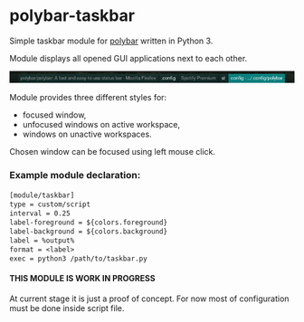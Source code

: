 # polybar-taskbar
Simple taskbar module for [polybar](https://github.com/polybar/polybar) written in Python 3.

Module displays all opened GUI applications next to each other.

![Example](https://raw.githubusercontent.com/ThomasTheHuman/polybar-taskbar/master/example.png "Example")

Module provides three different styles for:
- focused window,
- unfocused windows on active workspace,
- windows on unactive workspaces.

Chosen window can be focused using left mouse click.

### Example module declaration:
```
[module/taskbar]
type = custom/script
interval = 0.25
label-foreground = ${colors.foreground}
label-background = ${colors.background}
label = %output%
format = <label>
exec = python3 /path/to/taskbar.py
```

#### THIS MODULE IS WORK IN PROGRESS

At current stage it is just a proof of concept.
For now most of configuration must be done inside script file.